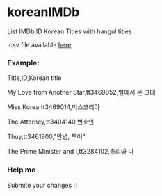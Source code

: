 # koreanIMDb
List IMDb ID Korean Titles with hangul titles

.csv file available [here](https://github.com/alan7s/koreanIMDb/blob/master/koreanTitles.csv)

### Example:

Title,ID,Korean title

My Love from Another Star,tt3469052,별에서 온 그대

Miss Korea,tt3469014,미스코리아

The Attorney,tt3404140,변호인

Thuy,tt3461900,"안녕, 투이"

The Prime Minister and I,tt3284102,총리와 나

### Help me

Submite your changes :)
